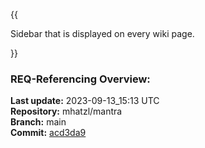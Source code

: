 {{
  
Sidebar that is displayed on every wiki page.

}}

### **REQ-Referencing Overview:**

**Last update:** 2023-09-13_15:13 UTC  
**Repository:** mhatzl/mantra  
**Branch:** main  
**Commit:** [acd3da9](https://github.com/mhatzl/mantra/commit/acd3da96c0bdd8b16bad9624561558ae1ec99ca6)  
